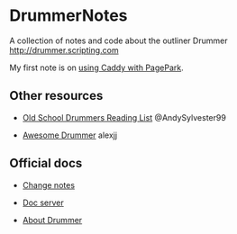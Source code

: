 # DrummerNotes

A collection of notes and code about the outliner Drummer http://drummer.scripting.com

My first note is on <a href="https://github.com/papascott/DrummerNotes/blob/main/caddy.md">using Caddy with PagePark</a>. 

## Other resources

- <a href="http://oldschooldrummers.andysylvester.com/">Old School Drummers Reading List</a>  @AndySylvester99

- <a href="https://github.com/alexjj/awesome-drummer">Awesome Drummer</a> alexjj

## Official docs

- <a href="http://scripting.com/drummer/blog/">Change notes</a>
  
- <a href="http://docserver.scripting.com/">Doc server</a>
  
- <a href="http://docserver.scripting.com/drummer/about.opml">About Drummer</a>
